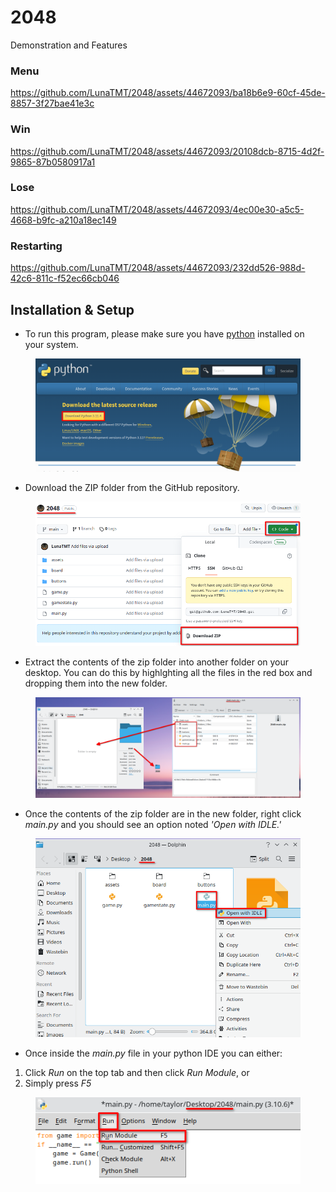 # 2048

Demonstration and Features

### Menu

https://github.com/LunaTMT/2048/assets/44672093/ba18b6e9-60cf-45de-8857-3f27bae41e3c


### Win

https://github.com/LunaTMT/2048/assets/44672093/20108dcb-8715-4d2f-9865-87b0580917a1


### Lose

https://github.com/LunaTMT/2048/assets/44672093/4ec00e30-a5c5-4668-b9fc-a210a18ec149


### Restarting

https://github.com/LunaTMT/2048/assets/44672093/232dd526-988d-42c6-811c-f52ec66cb046



## Installation & Setup

* To run this program, please make sure you have [python](https://www.python.org/downloads/) installed on your system.

<div align="center">

<figure><img src=".gitbook/assets/image (3).png" alt=""><figcaption></figcaption></figure>

</div>

* Download the ZIP folder from the GitHub repository.

<div align="center">

<figure><img src=".gitbook/assets/image (1).png" alt=""><figcaption></figcaption></figure>

</div>

* Extract the contents of the zip folder into another folder on your desktop. You can do this by highlghting all the files in the red box and dropping them into the new folder.



<figure><img src=".gitbook/assets/image (4).png" alt=""><figcaption></figcaption></figure>

* Once the contents of the zip folder are in the new folder, right click _main.py_ and you should see an option noted _'Open with IDLE.'_

<div align="center">

<figure><img src=".gitbook/assets/image (5).png" alt=""><figcaption></figcaption></figure>

</div>

* Once inside the _main.py_ file in your python IDE you can either:

1. Click _Run_ on the top tab and then click _Run Module_, or
2. Simply press _F5_

<div align="center">

<figure><img src=".gitbook/assets/image (7).png" alt=""><figcaption></figcaption></figure>

</div>

